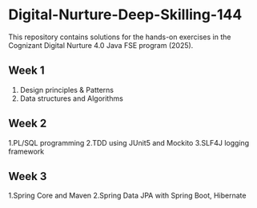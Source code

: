 # Digital-Nurture-Deep-Skilling-144

This repository contains solutions for the hands-on exercises in the Cognizant Digital Nurture 4.0 Java FSE program (2025).

## Week 1

1. Design principles & Patterns  
2. Data structures and Algorithms
   
## Week 2

1.PL/SQL programming
2.TDD using JUnit5 and Mockito
3.SLF4J logging framework
   
## Week 3

1.Spring Core and Maven
2.Spring Data JPA with Spring Boot, Hibernate
   
